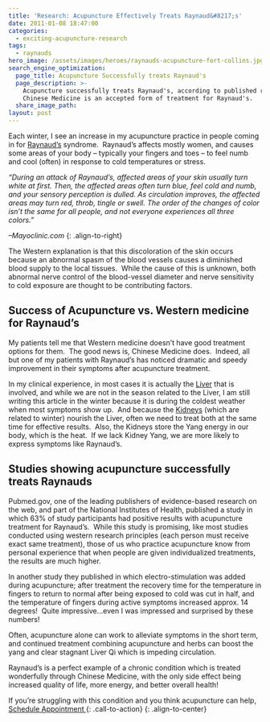 ```yaml
---
title: 'Research: Acupuncture Effectively Treats Raynaud&#8217;s'
date: 2011-01-08 18:47:00
categories:
  - exciting-acupuncture-research
tags:
  - raynauds
hero_image: /assets/images/heroes/raynauds-acupuncture-fort-collins.jpg
search_engine_optimization:
  page_title: Acupuncture Successfully treats Raynaud's
  page_description: >-
    Acupuncture successfully treats Raynaud's, according to published research. 
    Chinese Medicine is an accepted form of treatment for Raynaud's.
  share_image_path:
layout: post
---
```


Each winter, I see an increase in my acupuncture practice in people coming in for [Raynaud’s](https://www.mayoclinic.org/diseases-conditions/raynauds-disease/symptoms-causes/syc-20363571) syndrome.&nbsp; Raynaud’s affects mostly women, and causes some areas of your body – typically your fingers and toes – to feel numb and cool (often) in response to cold temperatures or stress.

*“During an attack of Raynaud’s, affected areas of your skin usually turn white at first. Then, the affected areas often turn blue, feel cold and numb, and your sensory perception is dulled. As circulation improves, the affected areas may turn red, throb, tingle or swell. The order of the changes of color isn’t the same for all people, and not everyone experiences all three colors.”*

*–Mayoclinic.com*
{: .align-to-right}

The Western explanation is that this discoloration of the skin occurs because an abnormal spasm of the blood vessels causes a diminished blood supply to the local tissues.&nbsp; While the cause of this is unknown, both abnormal nerve control of the blood-vessel diameter and nerve sensitivity to cold exposure are thought to be contributing factors.

## Success of Acupuncture vs. Western medicine for Raynaud’s

My patients tell me that Western medicine doesn’t have good treatment options for them.&nbsp; The good news is, Chinese Medicine does.&nbsp; Indeed, all but one of my patients with Raynaud’s has noticed dramatic and speedy improvement in their symptoms after acupuncture treatment.

In my clinical experience, in most cases it is actually the [Liver](http://www.wisdomwaysacupuncture.com/2018/05/15/ready-set-wood-season-what-acupuncture-theory-has-to-say-about-spring/) that is involved, and while we are not in the season related to the Liver, I am still writing this article in the winter because it is during the coldest weather when most symptoms show up.&nbsp; And because the [Kidneys](http://www.wisdomwaysacupuncture.com/2018/01/12/the-depths-of-water-will-keep-you-balanced-this-winter/) (which are related to winter) nourish the Liver, often we need to treat both at the same time for effective results.&nbsp; Also, the Kidneys store the Yang energy in our body, which is the heat.&nbsp; If we lack Kidney Yang, we are more likely to express symptoms like Raynaud’s.

## Studies showing acupuncture successfully treats Raynauds

Pubmed.gov, one of the leading publishers of evidence-based research on the web, and part of the National Institutes of Health, published a study in which 63% of study participants had positive results with acupuncture treatment for Raynaud’s.&nbsp; While this study is promising, like most studies conducted using western research principles (each person must receive exact same treatment), those of us who practice acupuncture know from personal experience that when people are given individualized treatments, the results are much higher.

In another study they published in which electro-stimulation was added during acupuncture; after treatment the recovery time for the temperature in fingers to return to normal after being exposed to cold was cut in half, and the temperature of fingers during active symptoms increased approx. 14 degrees!&nbsp; Quite impressive…even I was impressed and surprised by these numbers!

Often, acupuncture alone can work to alleviate symptoms in the short term, and continued treatment combining acupuncture and herbs can boost the yang and clear stagnant Liver Qi which is impeding circulation.

Raynaud’s is a perfect example of a chronic condition which is treated wonderfully through Chinese Medicine, with the only side effect being increased quality of life, more energy, and better overall health!

If you’re struggling with this condition and you think acupuncture can help, [Schedule Appointment ](/make-an-appointment/){: .call-to-action}
{: .align-to-center}

&nbsp;